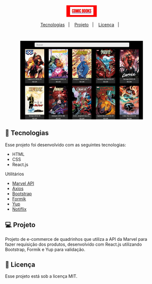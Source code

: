 <p align="center">
  <img src="./src/assets/img/logo.jpg" alt="logo comic books" border="0" width="20%">
</p>
</h1>
<p align="center">
  <a href="#-tecnologias">Tecnologias</a>&nbsp;&nbsp;&nbsp;|&nbsp;&nbsp;&nbsp;
  <a href="#-projeto">Projeto</a>&nbsp;&nbsp;&nbsp;|&nbsp;&nbsp;&nbsp;
  <a href="#memo-licença">Licença</a>&nbsp;&nbsp;&nbsp;|&nbsp;&nbsp;&nbsp;
</p>

<br>
<p align="center">
  <img alt="Hqs" src="./src/assets/img/bg-comics.jpg" width="80%">
</p>

## 🚀 Tecnologias

Esse projeto foi desenvolvido com as seguintes tecnologias:

-   HTML
-   CSS
-   React.js

Utilitários

-   [Marvel API](https://developer.marvel.com/documentation/getting_started)
-   [Axios](https://github.com/axios/axios)
-   [Bootstrap](https://react-bootstrap.github.io/)
-   [Formik](https://formik.org/docs/overview)
-   [Yup](https://github.com/jquense/yup)
-   [Notiflix](https://notiflix.github.io/)

## 💻 Projeto

Projeto de e-commerce de quadrinhos que utiliza a API da Marvel para fazer requisição dos produtos, desenvolvido com React.js utilizando Bootstrap, Formik e Yup para validação.

## 📝 Licença

Esse projeto está sob a licença MIT.
